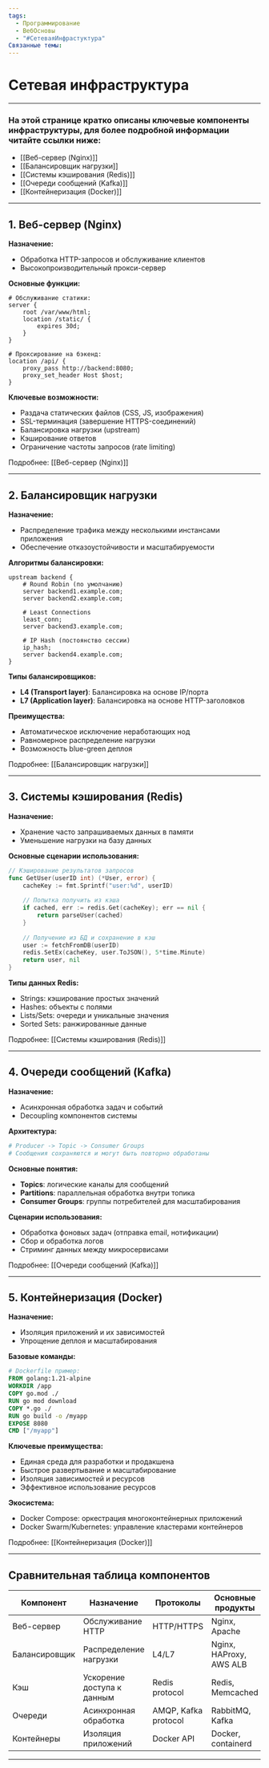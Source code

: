 ```yaml
---
tags:
  - Программирование
  - ВебОсновы
  - "#СетеваяИнфрастуктура"
Связанные темы:
---
```

# **Сетевая инфраструктура**
---
### **На этой странице кратко описаны ключевые компоненты инфраструктуры, для более подробной информации читайте ссылки ниже**:
- [[Веб-сервер (Nginx)]]
- [[Балансировщик нагрузки]]
- [[Системы кэширования (Redis)]]
- [[Очереди сообщений (Kafka)]]
- [[Контейнеризация (Docker)]]

---
## **1. Веб-сервер (Nginx)**
**Назначение:**
- Обработка HTTP-запросов и обслуживание клиентов
- Высокопроизводительный прокси-сервер

**Основные функции:**
```nginx
# Обслуживание статики:
server {
    root /var/www/html;
    location /static/ {
        expires 30d;
    }
}

# Проксирование на бэкенд:
location /api/ {
    proxy_pass http://backend:8080;
    proxy_set_header Host $host;
}
```

**Ключевые возможности:**
- Раздача статических файлов (CSS, JS, изображения)
- SSL-терминация (завершение HTTPS-соединений)
- Балансировка нагрузки (upstream)
- Кэширование ответов
- Ограничение частоты запросов (rate limiting)

Подробнее: [[Веб-сервер (Nginx)]]

---

## **2. Балансировщик нагрузки**
**Назначение:**
- Распределение трафика между несколькими инстансами приложения
- Обеспечение отказоустойчивости и масштабируемости

**Алгоритмы балансировки:**
```nginx
upstream backend {
    # Round Robin (по умолчанию)
    server backend1.example.com;
    server backend2.example.com;
    
    # Least Connections
    least_conn;
    server backend3.example.com;
    
    # IP Hash (постоянство сессии)
    ip_hash;
    server backend4.example.com;
}
```

**Типы балансировщиков:**
- **L4 (Transport layer)**: Балансировка на основе IP/порта
- **L7 (Application layer)**: Балансировка на основе HTTP-заголовков

**Преимущества:**
- Автоматическое исключение неработающих нод
- Равномерное распределение нагрузки
- Возможность blue-green деплоя

Подробнее: [[Балансировщик нагрузки]]

---

## **3. Системы кэширования (Redis)**
**Назначение:**
- Хранение часто запрашиваемых данных в памяти
- Уменьшение нагрузки на базу данных

**Основные сценарии использования:**
```go
// Кэширование результатов запросов
func GetUser(userID int) (*User, error) {
    cacheKey := fmt.Sprintf("user:%d", userID)
    
    // Попытка получить из кэша
    if cached, err := redis.Get(cacheKey); err == nil {
        return parseUser(cached)
    }
    
    // Получение из БД и сохранение в кэш
    user := fetchFromDB(userID)
    redis.SetEx(cacheKey, user.ToJSON(), 5*time.Minute)
    return user, nil
}
```

**Типы данных Redis:**
- Strings: кэширование простых значений
- Hashes: объекты с полями
- Lists/Sets: очереди и уникальные значения
- Sorted Sets: ранжированные данные

Подробнее: [[Системы кэширования (Redis)]]

---

## **4. Очереди сообщений (Kafka)**
**Назначение:**
- Асинхронная обработка задач и событий
- Decoupling компонентов системы

**Архитектура:**
```bash
# Producer -> Topic -> Consumer Groups
# Сообщения сохраняются и могут быть повторно обработаны
```

**Основные понятия:**
- **Topics**: логические каналы для сообщений
- **Partitions**: параллельная обработка внутри топика
- **Consumer Groups**: группы потребителей для масштабирования

**Сценарии использования:**
- Обработка фоновых задач (отправка email, нотификации)
- Сбор и обработка логов
- Стриминг данных между микросервисами

Подробнее: [[Очереди сообщений (Kafka)]]

---

## **5. Контейнеризация (Docker)**
**Назначение:**
- Изоляция приложений и их зависимостей
- Упрощение деплоя и масштабирования

**Базовые команды:**
```dockerfile
# Dockerfile пример:
FROM golang:1.21-alpine
WORKDIR /app
COPY go.mod ./
RUN go mod download
COPY *.go ./
RUN go build -o /myapp
EXPOSE 8080
CMD ["/myapp"]
```

**Ключевые преимущества:**
- Единая среда для разработки и продакшена
- Быстрое развертывание и масштабирование
- Изоляция зависимостей и ресурсов
- Эффективное использование ресурсов

**Экосистема:**
- Docker Compose: оркестрация многоконтейнерных приложений
- Docker Swarm/Kubernetes: управление кластерами контейнеров

Подробнее: [[Контейнеризация (Docker)]]

---

## **Сравнительная таблица компонентов**

| Компонент | Назначение | Протоколы | Основные продукты |
|-----------|------------|-----------|-------------------|
| Веб-сервер | Обслуживание HTTP | HTTP/HTTPS | Nginx, Apache |
| Балансировщик | Распределение нагрузки | L4/L7 | Nginx, HAProxy, AWS ALB |
| Кэш | Ускорение доступа к данным | Redis protocol | Redis, Memcached |
| Очереди | Асинхронная обработка | AMQP, Kafka protocol | RabbitMQ, Kafka |
| Контейнеры | Изоляция приложений | Docker API | Docker, containerd |

---